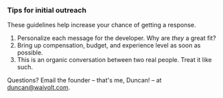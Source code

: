 ### Tips for initial outreach

These guidelines help increase your chance of getting a response.

1. Personalize each message for the developer. Why are _they_ a great fit?
1. Bring up compensation, budget, and experience level as soon as possible.
1. This is an organic conversation between two real people. Treat it like such.

Questions? Email the founder – that's me, Duncan! – at [duncan@waivolt.com](mailto:duncan@waivolt.com).

